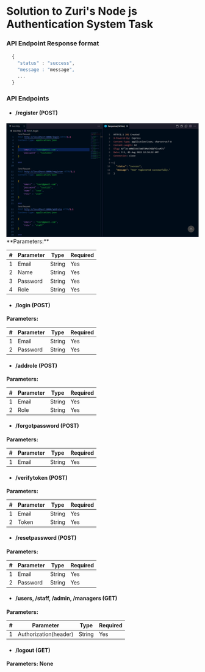 # Solution to Zuri's Node js Authentication System Task
### API Endpoint Response format
```javascript
  {
    "status" : "success",
    "message : "message",
    ...
  }
```
### API Endpoints
- #### /register (POST)
<img src="https://github.com/EtorojahOkon/auth/blob/production/.github/images/register.PNG" alt="Register screenshot"/>
**Parameters:**
<table>
  <thead>
     <tr>
      <th>#</th>
      <th>Parameter</th>
      <th>Type</th>
      <th>Required</th>
    </tr>
  </thead>
  <tbody>
    <tr>
      <td>1</td>
      <td>Email</td>
      <td>String</td>
      <td>Yes</td>
    </tr>
    <tr>
      <td>2</td>
      <td>Name</td>
      <td>String</td>
      <td>Yes</td>
    </tr>
    <tr>
      <td>3</td>
      <td>Password</td>
      <td>String</td>
      <td>Yes</td>
    </tr>
    <tr>
      <td>4</td>
      <td>Role</td>
      <td>String</td>
      <td>Yes</td>
    </tr>
  </tbody>
</table>

- #### /login (POST)
**Parameters:**
<table>
  <thead>
     <tr>
      <th>#</th>
      <th>Parameter</th>
      <th>Type</th>
      <th>Required</th>
    </tr>
  </thead>
  <tbody>
    <tr>
      <td>1</td>
      <td>Email</td>
      <td>String</td>
      <td>Yes</td>
    </tr>
    <tr>
      <td>2</td>
      <td>Password</td>
      <td>String</td>
      <td>Yes</td>
    </tr>
  </tbody>
</table>

- #### /addrole (POST)
**Parameters:**
<table>
  <thead>
     <tr>
      <th>#</th>
      <th>Parameter</th>
      <th>Type</th>
      <th>Required</th>
    </tr>
  </thead>
  <tbody>
    <tr>
      <td>1</td>
      <td>Email</td>
      <td>String</td>
      <td>Yes</td>
    </tr>
    <tr>
      <td>2</td>
      <td>Role</td>
      <td>String</td>
      <td>Yes</td>
    </tr>
  </tbody>
</table>

- #### /forgotpassword (POST)
**Parameters:**
<table>
  <thead>
     <tr>
      <th>#</th>
      <th>Parameter</th>
      <th>Type</th>
      <th>Required</th>
    </tr>
  </thead>
  <tbody>
    <tr>
      <td>1</td>
      <td>Email</td>
      <td>String</td>
      <td>Yes</td>
    </tr>
   
  </tbody>
</table>


- #### /verifytoken (POST)
**Parameters:**
<table>
  <thead>
     <tr>
      <th>#</th>
      <th>Parameter</th>
      <th>Type</th>
      <th>Required</th>
    </tr>
  </thead>
  <tbody>
    <tr>
      <td>1</td>
      <td>Email</td>
      <td>String</td>
      <td>Yes</td>
    </tr>
    <tr>
      <td>2</td>
      <td>Token</td>
      <td>String</td>
      <td>Yes</td>
    </tr>
  </tbody>
</table>

- #### /resetpassword (POST)
**Parameters:**
<table>
  <thead>
     <tr>
      <th>#</th>
      <th>Parameter</th>
      <th>Type</th>
      <th>Required</th>
    </tr>
  </thead>
  <tbody>
    <tr>
      <td>1</td>
      <td>Email</td>
      <td>String</td>
      <td>Yes</td>
    </tr>
    <tr>
      <td>2</td>
      <td>Password</td>
      <td>String</td>
      <td>Yes</td>
    </tr>
  </tbody>
</table>


- #### /users, /staff, /admin, /managers (GET)
**Parameters:**
<table>
  <thead>
     <tr>
      <th>#</th>
      <th>Parameter</th>
      <th>Type</th>
      <th>Required</th>
    </tr>
  </thead>
  <tbody>
    <tr>
      <td>1</td>
      <td>Authorization(header)</td>
      <td>String</td>
      <td>Yes</td>
    </tr>
  </tbody>
</table>

- #### /logout (GET)
**Parameters: None**



